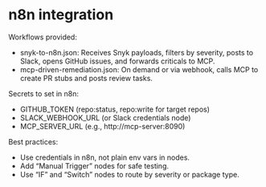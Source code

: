 # n8n integration

Workflows provided:
- snyk-to-n8n.json: Receives Snyk payloads, filters by severity, posts to Slack, opens GitHub issues, and forwards criticals to MCP.
- mcp-driven-remediation.json: On demand or via webhook, calls MCP to create PR stubs and posts review tasks.

Secrets to set in n8n:
- GITHUB_TOKEN (repo:status, repo:write for target repos)
- SLACK_WEBHOOK_URL (or Slack credentials node)
- MCP_SERVER_URL (e.g., http://mcp-server:8090)

Best practices:
- Use credentials in n8n, not plain env vars in nodes.
- Add “Manual Trigger” nodes for safe testing.
- Use “IF” and “Switch” nodes to route by severity or package type.